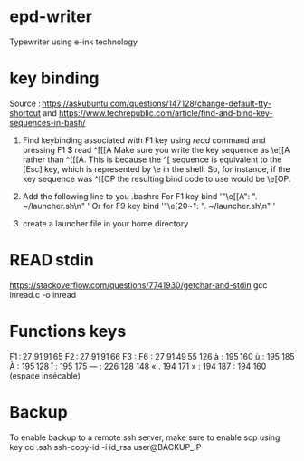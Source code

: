 # epd-writer
Typewriter using e-ink technology

# key binding
Source : https://askubuntu.com/questions/147128/change-default-tty-shortcut
and https://www.techrepublic.com/article/find-and-bind-key-sequences-in-bash/

1. Find keybinding associated with F1 key using *read* command and pressing F1
$ read
^[[[A
Make sure you write the key sequence as \e[[A rather than ^[[[A.
This is because the ^[ sequence is
equivalent to the [Esc] key, which is represented by \e in the shell. So, for instance, if the key sequence was ^[[OP the resulting bind code to use would be \e[OP.

2. Add the following line to you .bashrc
For F1 key
bind '"\e[[A": ". ~/launcher.sh\n" '
Or for F9 key
bind '"\e[20~": ". ~/launcher.sh\n" '
3. create a launcher file in your home directory

# READ stdin
https://stackoverflow.com/questions/7741930/getchar-and-stdin
gcc inread.c -o inread

# Functions keys
F1 : 27 91 91 65
F2 : 27 91 91 66
F3 : 
F6 : 27 91 49 55 126
à : 195 160
ù : 195 185
À : 195 128
ï : 195 175
— : 226 128 148
« . 194 171
» : 194 187
  : 194 160 (espace insécable)


# Backup
To enable backup to a remote ssh server, make sure to enable scp using key
cd .ssh
ssh-copy-id -i id_rsa user@BACKUP_IP
  